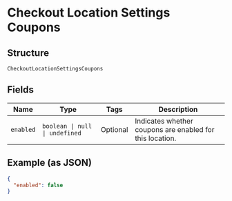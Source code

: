 <!-- Optimized: 2025-10-06 -->
<!-- RPM: 1.6.2.1.1.6.2.1_checkout-location-settings-coupons_20251006 -->
<!-- Session: E2E RPM DNA Application -->
<!-- AOM: RND (Reggie & Dro) -->
<!-- COI: TECHNOLOGY -->
<!-- RPM: HIGH -->
<!-- ACTION: BUILD -->


# Checkout Location Settings Coupons

## Structure

`CheckoutLocationSettingsCoupons`

## Fields

| Name | Type | Tags | Description |
|  --- | --- | --- | --- |
| `enabled` | `boolean \| null \| undefined` | Optional | Indicates whether coupons are enabled for this location. |

## Example (as JSON)

```json
{
  "enabled": false
}
```
